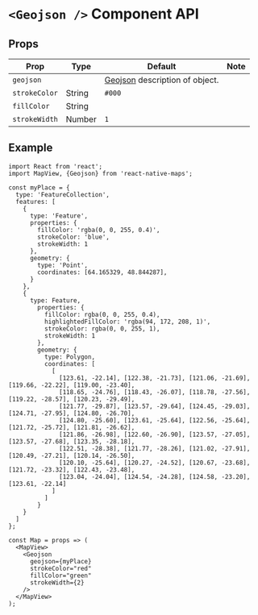 # `<Geojson />` Component API

## Props

| Prop      | Type | Default                                                | Note |
| --------- | ---- | ------------------------------------------------------ | ---- |
| `geojson` |      | [Geojson](https://geojson.org/) description of object. |
| `strokeColor` | String     | `#000` |
| `fillColor` | String     |  |
| `strokeWidth` | Number     | `1` |

## Example

```
import React from 'react';
import MapView, {Geojson} from 'react-native-maps';

const myPlace = {
  type: 'FeatureCollection',
  features: [
    {
      type: 'Feature',
      properties: {
        fillColor: 'rgba(0, 0, 255, 0.4)',
        strokeColor: 'blue',
        strokeWidth: 1
      },
      geometry: {
        type: 'Point',
        coordinates: [64.165329, 48.844287],
      }
    },
    {
      type: Feature,
        properties: {
          fillColor: rgba(0, 0, 255, 0.4),
          highlightedFillColor: 'rgba(94, 172, 208, 1)',
          strokeColor: rgba(0, 0, 255, 1),
          strokeWidth: 1
        },
        geometry: {
          type: Polygon,
          coordinates: [
            [
              [123.61, -22.14], [122.38, -21.73], [121.06, -21.69], [119.66, -22.22], [119.00, -23.40],
              [118.65, -24.76], [118.43, -26.07], [118.78, -27.56], [119.22, -28.57], [120.23, -29.49],
              [121.77, -29.87], [123.57, -29.64], [124.45, -29.03], [124.71, -27.95], [124.80, -26.70],
              [124.80, -25.60], [123.61, -25.64], [122.56, -25.64], [121.72, -25.72], [121.81, -26.62],
              [121.86, -26.98], [122.60, -26.90], [123.57, -27.05], [123.57, -27.68], [123.35, -28.18],
              [122.51, -28.38], [121.77, -28.26], [121.02, -27.91], [120.49, -27.21], [120.14, -26.50],
              [120.10, -25.64], [120.27, -24.52], [120.67, -23.68], [121.72, -23.32], [122.43, -23.48],
              [123.04, -24.04], [124.54, -24.28], [124.58, -23.20], [123.61, -22.14]
            ]
          ]
        }
    }
  ]
};

const Map = props => (
  <MapView>
    <Geojson 
      geojson={myPlace} 
      strokeColor="red"
      fillColor="green"
      strokeWidth={2}
    />
  </MapView>
);
```


